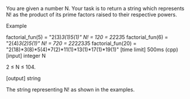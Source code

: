 You are given a number N.
Your task is to return a string which represents N! as the product of its prime factors raised to their respective powers.

Example

factorial_fun(5) = "2(3)*3(1)*5(1)"
N! = 120 = 2*2*2*3*5
factorial_fun(6) = "2(4)*3(2)*5(1)"
N! = 720 = 2*2*2*2*3*3*5
factorial_fun(20) = "2(18)*3(8)*5(4)*7(2)*11(1)*13(1)*17(1)*19(1)"
[time limit] 500ms (cpp)
[input] integer N

2 ≤ N ≤ 104.

[output] string

The string representing N! as shown in the examples.
